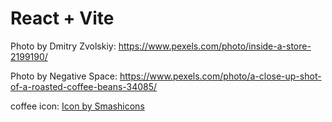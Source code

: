 # React + Vite

Photo by Dmitry Zvolskiy: https://www.pexels.com/photo/inside-a-store-2199190/

Photo by Negative Space: https://www.pexels.com/photo/a-close-up-shot-of-a-roasted-coffee-beans-34085/

coffee icon: <a href="https://www.freepik.com/icon/latte_2935307#fromView=keyword&page=1&position=73&uuid=c2ceee8d-48f3-4134-a26e-02e06d76db8d">Icon by Smashicons</a>
